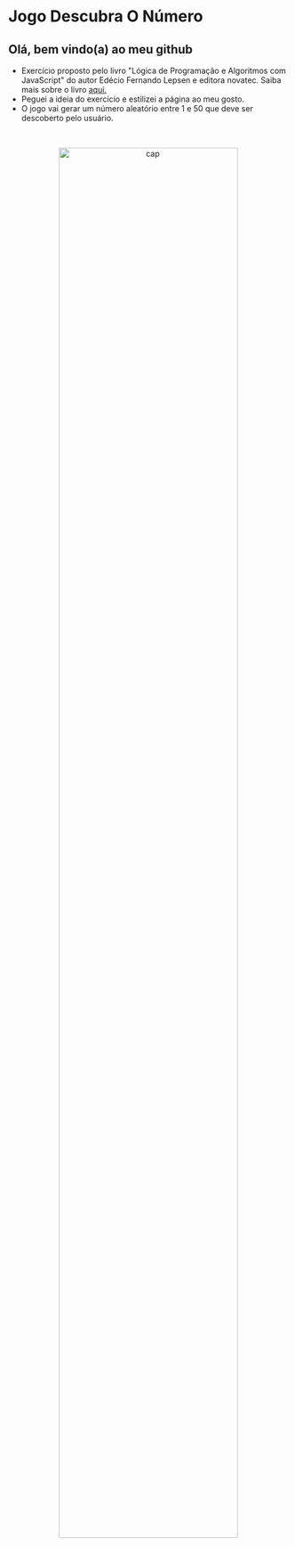 # Jogo Descubra O Número

## Olá, bem vindo(a) ao meu github

- Exercício proposto pelo livro "Lógica de Programação e Algoritmos com JavaScript" do autor Edécio Fernando Lepsen e editora novatec. Saiba mais sobre o livro [aqui.](<https://leitura.com.br/logica-de-programacao-e-algoritmos-com-javascript-L006-9788575226568#:~:text=L%C3%B3gica%20de%20programa%C3%A7%C3%A3o%20e%20algoritmos%20com%20JavaScript&text=Os%20conte%C3%BAdos%20abordados%20em%20L%C3%B3gica,imp%C3%B5em%20algumas%20dificuldades%20aos%20iniciantes.>)
- Peguei a ideia do exercício e estilizei a página ao meu gosto.
- O jogo vai gerar um número aleatório entre 1 e 50 que deve ser descoberto pelo usuário.

<br><p align="center">
  <img alt="cap" src="" width="80%">
  </p>


